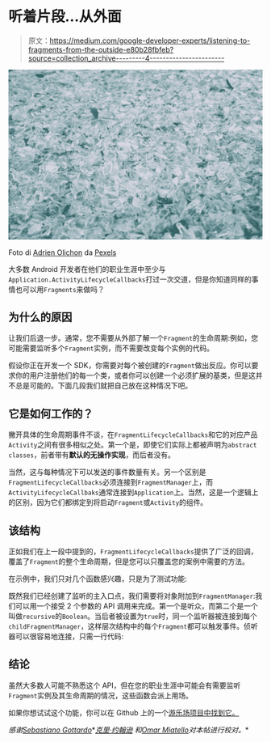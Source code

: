# 听着片段…从外面

> 原文：<https://medium.com/google-developer-experts/listening-to-fragments-from-the-outside-e80b28fbfeb?source=collection_archive---------4----------------------->

![](img/9bc9e96063df1443e647860eae18327b.png)

Foto di [Adrien Olichon](https://www.pexels.com/it-it/@adrien-olichon-1257089?utm_content=attributionCopyText&utm_medium=referral&utm_source=pexels) da [Pexels](https://www.pexels.com/it-it/foto/bicchiere-cristallo-distrutto-in-frantumi-2663255/?utm_content=attributionCopyText&utm_medium=referral&utm_source=pexels)

大多数 Android 开发者在他们的职业生涯中至少与`Application.ActivityLifecycleCallbacks`打过一次交道，但是你知道同样的事情也可以用`Fragments`来做吗？

## 为什么的原因

让我们后退一步。通常，您不需要从外部了解一个`Fragment`的生命周期:例如，您可能需要监听多个`Fragment`实例，而不需要改变每个实例的代码。

假设你正在开发一个 SDK，你需要对每个被创建的`Fragment`做出反应。你可以要求你的用户注册他们的每一个类，或者你可以创建一个必须扩展的基类，但是这并不总是可能的。下面几段我们就把自己放在这种情况下吧。

## 它是如何工作的？

撇开具体的生命周期事件不谈，在`FragmentLifecycleCallbacks`和它的对应产品`Activity`之间有很多相似之处。第一个是，即使它们实际上都被声明为`abstract classes`，前者带有**默认的无操作实现**，而后者没有。

当然，这与每种情况下可以发送的事件数量有关。另一个区别是`FragmentLifecycleCallbacks`必须连接到`FragmentManager`上，而`ActivityLifecycleCallbaks`通常连接到`Application`上。当然，这是一个逻辑上的区别，因为它们都绑定到将启动`Fragment`或`Activity`的组件。

## 该结构

正如我们在上一段中提到的，`FragmentLifecycleCallbacks`提供了广泛的回调，覆盖了`Fragment`的整个生命周期，但是您可以只覆盖您的案例中需要的方法。

在示例中，我们只对几个函数感兴趣，只是为了测试功能:

既然我们已经创建了监听的主入口点，我们需要将对象附加到`FragmentManager`:我们可以用一个接受 2 个参数的 API 调用来完成。第一个是听众，而第二个是一个叫做`recursive`的`Boolean`。当后者被设置为`true`时，同一个监听器被连接到每个`childFragmentManager`，这样层次结构中的每个`Fragment`都可以触发事件。侦听器可以很容易地连接，只需一行代码:

## 结论

虽然大多数人可能不熟悉这个 API，但在您的职业生涯中可能会有需要监听`Fragment`实例及其生命周期的情况，这些函数会派上用场。

如果你想试试这个功能，你可以在 Github 上的一个[游乐场项目中找到它。](https://github.com/tiwiz/AndroidXSharedTest/tree/master/app/src/main/java/net/orgiu/tests/fragmentslifecycle)

*感谢*[*Sebastiano Gottardo*](https://twitter.com/rotxed)*[*克里·约翰逊*](https://twitter.com/johnson_cor) *和*[*Omar Miatello*](https://twitter.com/OmarMiatello)*对本帖进行校对。**